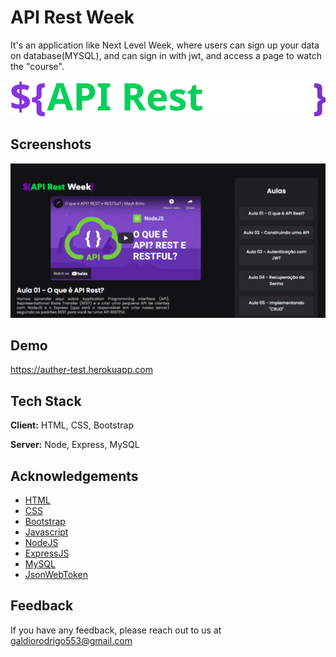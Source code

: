 
# API Rest Week

It's an application like Next Level Week, where users can sign up your data on database(MYSQL), and can sign in with jwt, and access a page to watch the "course".


![Logo](https://raw.githubusercontent.com/rodrigogaldino553/only-authers/a5d59c376cea39b1da9660bbbc47213f96514ed0/public/assets/api-brand.svg)

    
## Screenshots

![App Screenshot](https://raw.githubusercontent.com/rodrigogaldino553/only-authers/master/screenshot.png)

  
## Demo

https://auther-test.herokuapp.com

  
## Tech Stack

**Client:** HTML, CSS, Bootstrap

**Server:** Node, Express, MySQL

  
## Acknowledgements

 - [HTML](https://developer.mozilla.org/pt-BR/docs/Web/Guide/HTML/HTML5)
 - [CSS](https://developer.mozilla.org/pt-BR/docs/Web/CSS)
 - [Bootstrap](https://getbootstrap.com/)
 - [Javascript](https://www.javascript.com/)
 - [NodeJS](https://nodejs.org/)
 - [ExpressJS](https://expressjs.com/)
 - [MySQL](https://www.mysql.com/)
 - [JsonWebToken](https://jwt.io/)

  
## Feedback

If you have any feedback, please reach out to us at galdiorodrigo553@gmail.com

  
